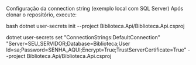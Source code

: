 Configuração da connection string (exemplo local com SQL Server)
Após clonar o repositório, execute:

bash dotnet user-secrets init --project Biblioteca.Api/Biblioteca.Api.csproj

dotnet user-secrets set "ConnectionStrings:DefaultConnection" "Server=SEU_SERVIDOR;Database=Biblioteca;User Id=sa;Password=SENHA_AQUI;Encrypt=True;TrustServerCertificate=True" --project Biblioteca.Api/Biblioteca.Api.csproj
